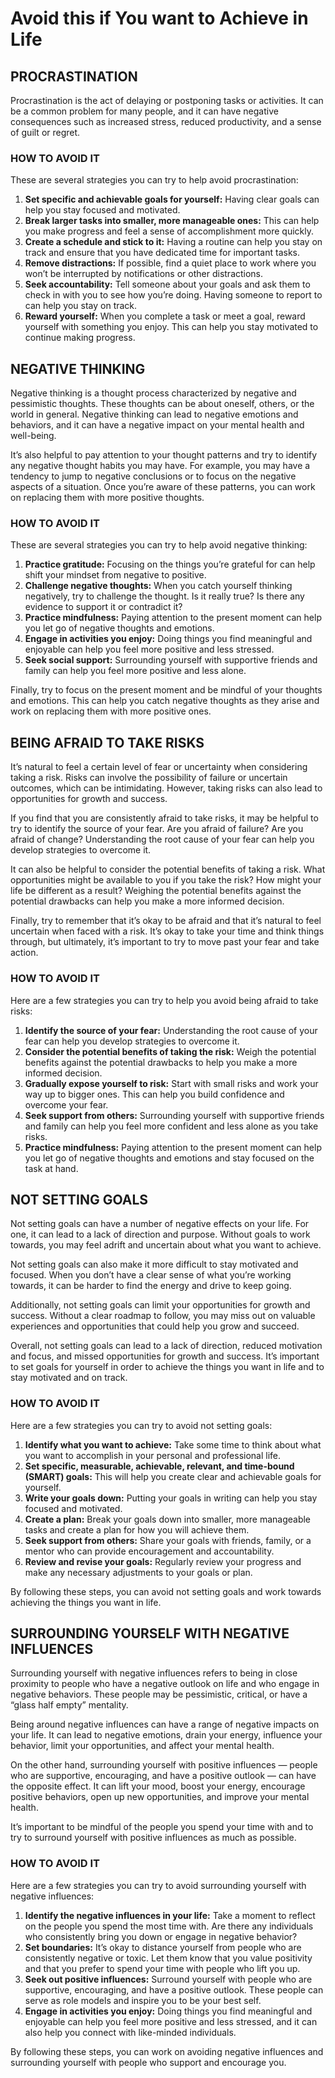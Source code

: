 # Avoid this if You want to Achieve in Life

## PROCRASTINATION

Procrastination is the act of delaying or postponing tasks or activities. It can be a common problem for many people, and it can have negative consequences such as increased stress, reduced productivity, and a sense of guilt or regret.

### HOW TO AVOID IT

These are several strategies you can try to help avoid procrastination:

1. **Set specific and achievable goals for yourself:** Having clear goals can help you stay focused and motivated.
2. **Break larger tasks into smaller, more manageable ones:** This can help you make progress and feel a sense of accomplishment more quickly.
3. **Create a schedule and stick to it:** Having a routine can help you stay on track and ensure that you have dedicated time for important tasks.
4. **Remove distractions:** If possible, find a quiet place to work where you won’t be interrupted by notifications or other distractions.
5. **Seek accountability:** Tell someone about your goals and ask them to check in with you to see how you’re doing. Having someone to report to can help you stay on track.
6. **Reward yourself:** When you complete a task or meet a goal, reward yourself with something you enjoy. This can help you stay motivated to continue making progress.

## NEGATIVE THINKING

Negative thinking is a thought process characterized by negative and pessimistic thoughts. These thoughts can be about oneself, others, or the world in general. Negative thinking can lead to negative emotions and behaviors, and it can have a negative impact on your mental health and well-being.

It’s also helpful to pay attention to your thought patterns and try to identify any negative thought habits you may have. For example, you may have a tendency to jump to negative conclusions or to focus on the negative aspects of a situation. Once you’re aware of these patterns, you can work on replacing them with more positive thoughts.

### HOW TO AVOID IT

These are several strategies you can try to help avoid negative thinking:

1. **Practice gratitude:** Focusing on the things you’re grateful for can help shift your mindset from negative to positive.
2. **Challenge negative thoughts:** When you catch yourself thinking negatively, try to challenge the thought. Is it really true? Is there any evidence to support it or contradict it?
3. **Practice mindfulness:** Paying attention to the present moment can help you let go of negative thoughts and emotions.
4. **Engage in activities you enjoy:** Doing things you find meaningful and enjoyable can help you feel more positive and less stressed.
5. **Seek social support:** Surrounding yourself with supportive friends and family can help you feel more positive and less alone.

Finally, try to focus on the present moment and be mindful of your thoughts and emotions. This can help you catch negative thoughts as they arise and work on replacing them with more positive ones.

## BEING AFRAID TO TAKE RISKS

It’s natural to feel a certain level of fear or uncertainty when considering taking a risk. Risks can involve the possibility of failure or uncertain outcomes, which can be intimidating. However, taking risks can also lead to opportunities for growth and success.

If you find that you are consistently afraid to take risks, it may be helpful to try to identify the source of your fear. Are you afraid of failure? Are you afraid of change? Understanding the root cause of your fear can help you develop strategies to overcome it.

It can also be helpful to consider the potential benefits of taking a risk. What opportunities might be available to you if you take the risk? How might your life be different as a result? Weighing the potential benefits against the potential drawbacks can help you make a more informed decision.

Finally, try to remember that it’s okay to be afraid and that it’s natural to feel uncertain when faced with a risk. It’s okay to take your time and think things through, but ultimately, it’s important to try to move past your fear and take action.

### HOW TO AVOID IT

Here are a few strategies you can try to help you avoid being afraid to take risks:

1. **Identify the source of your fear:** Understanding the root cause of your fear can help you develop strategies to overcome it.
2. **Consider the potential benefits of taking the risk:** Weigh the potential benefits against the potential drawbacks to help you make a more informed decision.
3. **Gradually expose yourself to risk:** Start with small risks and work your way up to bigger ones. This can help you build confidence and overcome your fear.
4. **Seek support from others:** Surrounding yourself with supportive friends and family can help you feel more confident and less alone as you take risks.
5. **Practice mindfulness:** Paying attention to the present moment can help you let go of negative thoughts and emotions and stay focused on the task at hand.

## NOT SETTING GOALS

Not setting goals can have a number of negative effects on your life. For one, it can lead to a lack of direction and purpose. Without goals to work towards, you may feel adrift and uncertain about what you want to achieve.

Not setting goals can also make it more difficult to stay motivated and focused. When you don’t have a clear sense of what you’re working towards, it can be harder to find the energy and drive to keep going.

Additionally, not setting goals can limit your opportunities for growth and success. Without a clear roadmap to follow, you may miss out on valuable experiences and opportunities that could help you grow and succeed.

Overall, not setting goals can lead to a lack of direction, reduced motivation and focus, and missed opportunities for growth and success. It’s important to set goals for yourself in order to achieve the things you want in life and to stay motivated and on track.

### HOW TO AVOID IT

Here are a few strategies you can try to avoid not setting goals:

1. **Identify what you want to achieve:** Take some time to think about what you want to accomplish in your personal and professional life.
2. **Set specific, measurable, achievable, relevant, and time-bound (SMART) goals:** This will help you create clear and achievable goals for yourself.
3. **Write your goals down:** Putting your goals in writing can help you stay focused and motivated.
4. **Create a plan:** Break your goals down into smaller, more manageable tasks and create a plan for how you will achieve them.
5. **Seek support from others:** Share your goals with friends, family, or a mentor who can provide encouragement and accountability.
6. **Review and revise your goals:** Regularly review your progress and make any necessary adjustments to your goals or plan.

By following these steps, you can avoid not setting goals and work towards achieving the things you want in life.

## SURROUNDING YOURSELF WITH NEGATIVE INFLUENCES
Surrounding yourself with negative influences refers to being in close proximity to people who have a negative outlook on life and who engage in negative behaviors. These people may be pessimistic, critical, or have a “glass half empty” mentality.

Being around negative influences can have a range of negative impacts on your life. It can lead to negative emotions, drain your energy, influence your behavior, limit your opportunities, and affect your mental health.

On the other hand, surrounding yourself with positive influences — people who are supportive, encouraging, and have a positive outlook — can have the opposite effect. It can lift your mood, boost your energy, encourage positive behaviors, open up new opportunities, and improve your mental health.

It’s important to be mindful of the people you spend your time with and to try to surround yourself with positive influences as much as possible.

### HOW TO AVOID IT
Here are a few strategies you can try to avoid surrounding yourself with negative influences:

1. **Identify the negative influences in your life:** Take a moment to reflect on the people you spend the most time with. Are there any individuals who consistently bring you down or engage in negative behavior?
2. **Set boundaries:** It’s okay to distance yourself from people who are consistently negative or toxic. Let them know that you value positivity and that you prefer to spend your time with people who lift you up.
3. **Seek out positive influences:** Surround yourself with people who are supportive, encouraging, and have a positive outlook. These people can serve as role models and inspire you to be your best self.
4. **Engage in activities you enjoy:** Doing things you find meaningful and enjoyable can help you feel more positive and less stressed, and it can also help you connect with like-minded individuals.


By following these steps, you can work on avoiding negative influences and surrounding yourself with people who support and encourage you.